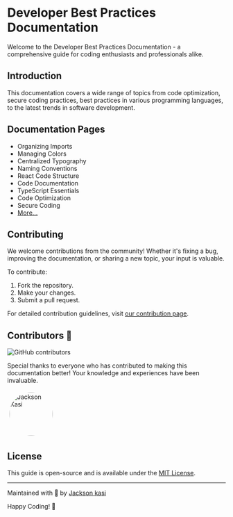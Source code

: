 # Developer Best Practices Documentation

Welcome to the Developer Best Practices Documentation - a comprehensive guide for coding enthusiasts and professionals alike.

## Introduction

This documentation covers a wide range of topics from code optimization, secure coding practices, best practices in various programming languages, to the latest trends in software development.

## Documentation Pages

- Organizing Imports
- Managing Colors
- Centralized Typography
- Naming Conventions
- React Code Structure
- Code Documentation
- TypeScript Essentials
- Code Optimization
- Secure Coding
- [More...](https://peacockindia.mintlify.app)

## Contributing

We welcome contributions from the community! Whether it's fixing a bug, improving the documentation, or sharing a new topic, your input is valuable.

To contribute:
1. Fork the repository.
2. Make your changes.
3. Submit a pull request.

For detailed contribution guidelines, visit [our contribution page](https://peacockindia.mintlify.app/development#your-contributions-are-valuable).


## Contributors 🌟

![GitHub contributors](https://img.shields.io/github/contributors/jacksonkasi1/docs?style=for-the-badge&color=%2300DA66)


Special thanks to everyone who has contributed to making this documentation better! Your knowledge and experiences have been invaluable.


<div style="display: flex; flex-wrap: wrap;">
<img src="https://avatars.githubusercontent.com/u/68270206?v=4" alt="Jackson Kasi" width="100" style="border-radius: 50%; margin: 5px;" />
</div>

## License

This guide is open-source and is available under the [MIT License](LICENSE).

---

Maintained with 💙 by [Jackson kasi](https://github.com/jacksonkasi1)

Happy Coding! 🚀